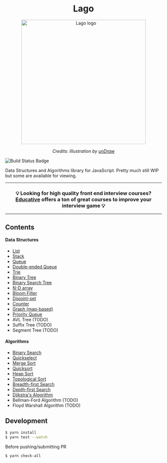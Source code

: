 <h1 align="center">Lago</h1>

<div align="center">
  <img src="assets/logo.svg" alt="Lago logo" width="400"/>
  <br>
  <p>
    <em>Credits: Illustration by <a href="https://undraw.co/">unDraw</a></em>
  </p>
</div>

![Build Status Badge](https://circleci.com/gh/yangshun/lago/tree/master.svg?style=shield&circle-token=e360bef41a5f3f6a9c914241f388c93aa7ae6bf8)

Data Structures and Algorithms library for JavaScript. Pretty much still WIP but some are available for viewing.

---

<div align="center">
  <h3>💡 Looking for high quality front end interview courses? <a href="https://www.educative.io/explore?search_string=interview&skills=javascript&aff=x23W">Educative</a> offers a ton of great courses to improve your interview game 💡</h3>
</div>

---

## Contents

#### Data Structures

- [List](src/data-structures/List.ts)
- [Stack](src/data-structures/Stack.ts)
- [Queue](src/data-structures/Queue.ts)
- [Double-ended Queue](src/data-structures/Deque.ts)
- [Trie](src/data-structures/Trie.ts)
- [Binary Tree](src/data-structures/BinaryTree.ts)
- [Binary Search Tree](src/data-structures/BinarySearchTree.ts)
- [N-D array](src/data-structures/NDArray.ts)
- [Bloom Filter](src/data-structures/BloomFilter.ts)
- [Disjoint-set](src/data-structures/DisjointSet.ts)
- [Counter](src/data-structures/Counter.ts)
- [Graph (map-based)](src/data-structures/Graph.ts)
- [Priority Queue](src/data-structures/PriorityQueue.ts)
- AVL Tree (TODO)
- Suffix Tree (TODO)
- Segment Tree (TODO)

#### Algorithms

- [Binary Search](src/algorithms/binarySearch.ts)
- [Quickselect](src/algorithms/quickSelect.ts)
- [Merge Sort](src/algorithms/mergeSort.ts)
- [Quicksort](src/algorithms/quickSort.ts)
- [Heap Sort](src/algorithms/heapSort.ts)
- [Topological Sort](src/algorithms/topologicalSort.ts)
- [Breadth-first Search](src/algorithms/breadthFirstSearch.ts)
- [Depth-first Search](src/algorithms/depthFirstSearch.ts)
- [Djikstra's Algorithm](src/algorithms/dijkstraAlgorithm.ts)
- Bellman-Ford Algorithm (TODO)
- Floyd Warshall Algorithm (TODO)

## Development

```sh
$ yarn install
$ yarn test --watch
```

Before pushing/submitting PR

```sh
$ yarn check-all
```
